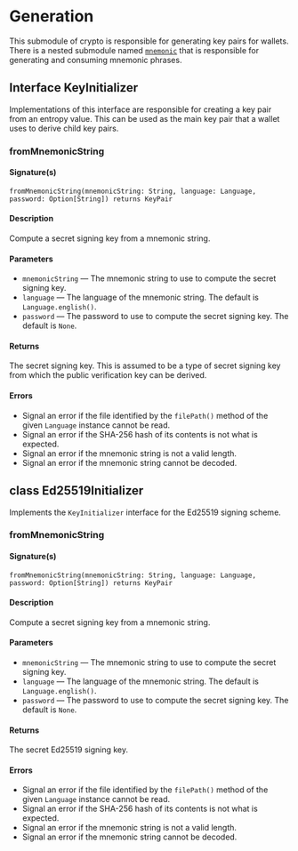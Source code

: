 # Generation

This submodule of crypto is responsible for generating key pairs for wallets. There is a nested submodule named
[`mnemonic`](Generation/Mnemonic) that is responsible for generating and consuming mnemonic phrases.

## Interface KeyInitializer

Implementations of this interface are responsible for creating a key pair from an entropy value. This can be used as the
main key pair that a wallet uses to derive child key pairs.

### fromMnemonicString

#### Signature(s)
 
```
fromMnemonicString(mnemonicString: String, language: Language, password: Option[String]) returns KeyPair
```

#### Description
Compute a secret signing key from a mnemonic string.

#### Parameters
* `mnemonicString` — The mnemonic string to use to compute the secret signing key.
* `language` — The language of the mnemonic string. The default is `Language.english()`.
* `password` — The password to use to compute the secret signing key. The default is `None`.

#### Returns
The secret signing key. This is assumed to be a type of secret signing key from which the public verification key can be
derived.

#### Errors
* Signal an error if the file identified by the `filePath()` method of the given `Language` instance cannot be read.
* Signal an error if the SHA-256 hash of its contents is not what is expected.
* Signal an error if the mnemonic string is not a valid length.
* Signal an error if the mnemonic string cannot be decoded.

## class Ed25519Initializer

Implements the `KeyInitializer` interface for the Ed25519 signing scheme.

### fromMnemonicString

#### Signature(s)

```
fromMnemonicString(mnemonicString: String, language: Language, password: Option[String]) returns KeyPair
```

#### Description
Compute a secret signing key from a mnemonic string.

#### Parameters
* `mnemonicString` — The mnemonic string to use to compute the secret signing key.
* `language` — The language of the mnemonic string. The default is `Language.english()`.
* `password` — The password to use to compute the secret signing key. The default is `None`.

#### Returns
The secret Ed25519 signing key.

#### Errors
* Signal an error if the file identified by the `filePath()` method of the given `Language` instance cannot be read.
* Signal an error if the SHA-256 hash of its contents is not what is expected.
* Signal an error if the mnemonic string is not a valid length.
* Signal an error if the mnemonic string cannot be decoded.
